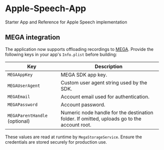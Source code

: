 # Apple-Speech-App

Starter App and Reference for Apple Speech implementation

## MEGA integration

The application now supports offloading recordings to [MEGA](https://mega.io/).
Provide the following keys in your app's `Info.plist` before building:

| Key | Description |
| --- | --- |
| `MEGAAppKey` | MEGA SDK app key. |
| `MEGAUserAgent` | Custom user agent string used by the SDK. |
| `MEGAEmail` | Account email used for authentication. |
| `MEGAPassword` | Account password. |
| `MEGAParentHandle` (optional) | Numeric node handle for the destination folder. If omitted, uploads go to the account root. |

These values are read at runtime by `MegaStorageService`. Ensure the credentials are
stored securely for production use.

